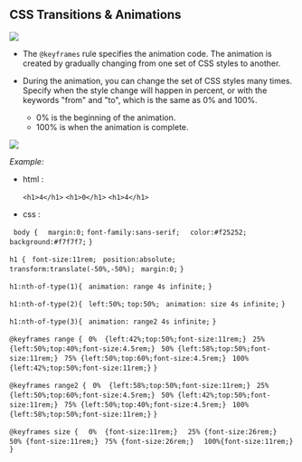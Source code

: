 ## CSS Transitions & Animations


![](https://miro.medium.com/max/2800/1*tQLb0ZSlFghqWmbzvUcZDA.png)

- The `@keyframes` rule specifies the animation code. The animation is created by gradually changing from one set of CSS styles to another.

- During the animation, you can change the set of CSS styles many times. Specify when the style change will happen in percent, or with the keywords "from" and "to", which is the same as 0% and 100%.
  - 0% is the beginning of the animation.
  - 100% is when the animation is complete.


![](https://www.edureka.co/blog/wp-content/uploads/2019/09/Keyframe-528x297.jpg)


*Example:*

* html : 

   `<h1>4</h1>`
   `<h1>0</h1>`
   `<h1>4</h1>`

* css :

 ` body {`
 `  margin:0;`
  `font-family:sans-serif;`
`  color:#f25252;`
 ` background:#f7f7f7;`
`}`

`h1 {`
 ` font-size:11rem;`
 ` position:absolute;`
 ` transform:translate(-50%,-50%);`
 ` margin:0;`
`}`

`h1:nth-of-type(1){`
 ` animation: range 4s infinite;`
`}`

`h1:nth-of-type(2){`
 ` left:50%;`
  `top:50%;`
 ` animation: size 4s infinite;`
`}`

`h1:nth-of-type(3){`
 ` animation: range2 4s infinite;`
`}`

`@keyframes range {`
 ` 0%  {left:42%;top:50%;font-size:11rem;}`
 ` 25% {left:50%;top:40%;font-size:4.5rem;}`
 ` 50% {left:58%;top:50%;font-size:11rem;}`
 ` 75% {left:50%;top:60%;font-size:4.5rem;}`
 ` 100%{left:42%;top:50%;font-size:11rem;}`
`}`

`@keyframes range2 {`
 ` 0%  {left:58%;top:50%;font-size:11rem;}`
 ` 25% {left:50%;top:60%;font-size:4.5rem;}`
 ` 50% {left:42%;top:50%;font-size:11rem;}`
 ` 75% {left:50%;top:40%;font-size:4.5rem;}`
 ` 100%{left:58%;top:50%;font-size:11rem;}`
`}`

`@keyframes size {`
`  0%  {font-size:11rem;}`
`  25% {font-size:26rem;}`
`  50% {font-size:11rem;}`
` 75% {font-size:26rem;}`
`  100%{font-size:11rem;}`
`}`

